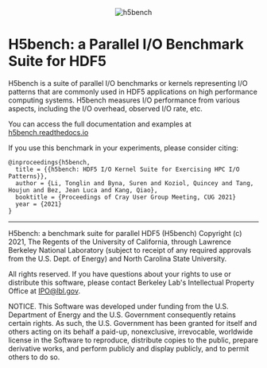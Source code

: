 <p align="center">
  <img src="https://github.com/hpc-io/h5bench/blob/develop/docs/source/images/h5bench-logo.png?raw=true" alt="h5bench"/>
</p>

# H5bench: a Parallel I/O Benchmark Suite for HDF5

H5bench is a suite of parallel I/O benchmarks or kernels representing I/O patterns that are commonly used in HDF5 applications on high performance computing systems. H5bench measures I/O performance from various aspects, including the I/O overhead, observed I/O rate, etc.

You can access the full documentation and examples at [h5bench.readthedocs.io](https://h5bench.readthedocs.io)

If you use this benchmark in your experiments, please consider citing:

```
@inproceedings{h5bench,
  title = {{h5bench: HDF5 I/O Kernel Suite for Exercising HPC I/O Patterns}},
  author = {Li, Tonglin and Byna, Suren and Koziol, Quincey and Tang, Houjun and Bez, Jean Luca and Kang, Qiao},
  booktitle = {Proceedings of Cray User Group Meeting, CUG 2021}
  year = {2021}
}
```

------------

H5bench: a benchmark suite for parallel HDF5 (H5bench) Copyright (c) 2021, The Regents of the University of California, through Lawrence Berkeley National Laboratory (subject to receipt of any required approvals from the U.S. Dept. of Energy) and North Carolina State University. 

All rights reserved. If you have questions about your rights to use or distribute this software, please contact Berkeley Lab's Intellectual Property Office at IPO@lbl.gov.

NOTICE. This Software was developed under funding from the U.S. Department of Energy and the U.S. Government consequently retains certain rights. As such, the U.S. Government has been granted for itself and others acting on its behalf a paid-up, nonexclusive, irrevocable, worldwide license in the Software to reproduce, distribute copies to the public, prepare derivative works, and perform publicly and display publicly, and to permit others to do so.

